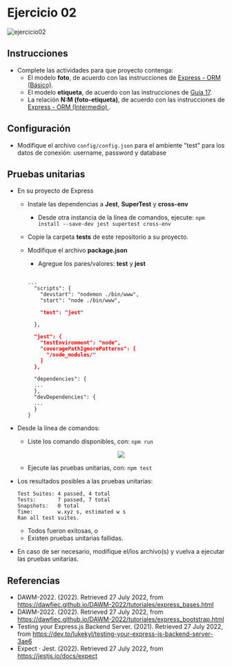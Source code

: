 # Ejercicio 02

![ejercicio02](imagenes/ejercicio02.png)

## Instrucciones

* Complete las actividades para que proyecto contenga:
  + El modelo **foto**, de acuerdo con las instrucciones de [Express - ORM (Básico)](https://dawfiec.github.io/DAWM/tutoriales/express_ormbasico.html).
  + El modelo **etiqueta**, de acuerdo con las instrucciones de [Guía 17](https://dawfiec.github.io/DAWM/guias/guia17.html).
  + La relación **N:M (foto-etiqueta)**, de acuerdo con las instrucciones de [Express - ORM (Intermedio)
](https://dawfiec.github.io/DAWM/tutoriales/express_ormintermedio.html).

## Configuración

* Modifique el archivo `config/config.json` para el ambiente "test" para los datos de conexión: username, password y database

## Pruebas unitarias

* En su proyecto de Express 
  + Instale las dependencias a **Jest**, **SuperTest** y **cross-env**
    - Desde otra instancia de la línea de comandos, ejecute: `npm install --save-dev jest supertest cross-env`
  + Copie la carpeta **tests** de este repositorio a su proyecto.
  + Modifique el archivo **package.json**
    - Agregue los pares/valores: **test** y **jest**

    <pre><code>
    ...
      "scripts": {
        "devstart": "nodemon ./bin/www",
        "start": "node ./bin/www",
        <b style="color:red">
        "test": "jest"
        </b>
      },
      <b style="color:red">
      "jest": {
        "testEnvironment": "node",
        "coveragePathIgnorePatterns": [
          "/node_modules/"
        ]
      },
      </b>
      "dependencies": {
      ...
      },
      "devDependencies": {
      ...
      }
    }
    </code></pre> 

* Desde la línea de comandos:
  + Liste los comando disponibles, con: `npm run`

  <p align="center">
    <img src="imagenes/scripts.png">
  </p>
  
  + Ejecute las pruebas unitarias, con: `npm test`

* Los resultados posibles a las pruebas unitarias:
  
  ```
  Test Suites: 4 passed, 4 total
  Tests:       7 passed, 7 total
  Snapshots:   0 total
  Time:        w.xyz s, estimated w s
  Ran all test suites.
  ```

  + Todos fueron exitosas, o
  + Existen pruebas unitarias fallidas.
* En caso de ser necesario, modifique el/los archivo(s) y vuelva a ejecutar las pruebas unitarias.

## Referencias 

* DAWM-2022. (2022). Retrieved 27 July 2022, from https://dawfiec.github.io/DAWM-2022/tutoriales/express_bases.html
* DAWM-2022. (2022). Retrieved 27 July 2022, from https://dawfiec.github.io/DAWM-2022/tutoriales/express_bootstrap.html
* Testing your Express.js Backend Server. (2021). Retrieved 27 July 2022, from https://dev.to/lukekyl/testing-your-express-js-backend-server-3ae6
* Expect · Jest. (2022). Retrieved 27 July 2022, from https://jestjs.io/docs/expect
